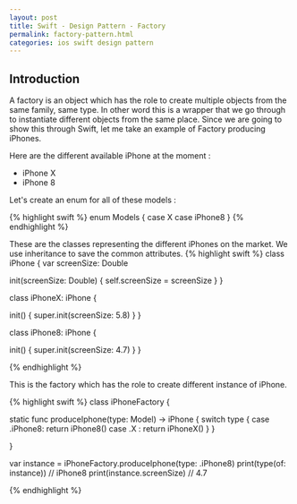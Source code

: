 ```yaml
---
layout: post
title: Swift - Design Pattern - Factory
permalink: factory-pattern.html
categories: ios swift design pattern
---
```



## Introduction

A factory is an object which has the role to create multiple objects from the same family, same type. In other word this is a wrapper that we go through to instantiate different objects from the same place. Since we are going to show this through Swift, let me take an example of Factory producing iPhones.

Here are the different available iPhone at the moment :
* iPhone X
* iPhone 8

Let's create an enum for all of these models :

{% highlight swift %}
enum Models {
  case X
  case iPhone8
}
{% endhighlight %}

These are the classes representing the different iPhones on the market. We use inheritance to save the common attributes.
{% highlight swift %}
class iPhone {
  var screenSize: Double
  
  init(screenSize: Double) {
    self.screenSize = screenSize
  }
}

class iPhoneX: iPhone {
  
  init() {
    super.init(screenSize: 5.8)
  }
}

class iPhone8: iPhone {

  init() {
    super.init(screenSize: 4.7)
  }
}

{% endhighlight %}

This is the factory which has the role to create different instance of iPhone.

{% highlight swift %}
class iPhoneFactory {

  static func produceIphone(type: Model) -> iPhone {
    switch type {
      case .iPhone8:
        return iPhone8()
      case .X :
        return iPhoneX()
    }
  }

}

var instance = iPhoneFactory.produceIphone(type: .iPhone8)
print(type(of: instance)) // iPhone8 
print(instance.screenSize) // 4.7

{% endhighlight %}

<!-- To recap basically the Factory is a wrapper which allow to instantiante different class type based on parameters, here, an enum. -->

